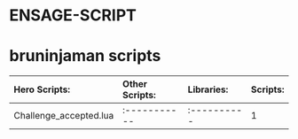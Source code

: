 # ENSAGE-SCRIPT
bruninjaman scripts
==============
Hero Scripts:             | Other Scripts:          | Libraries:     | Scripts:
:-----------              | :-----------            | :----------    | :----------- 
Challenge_accepted.lua    | :-----------            | :----------    |      1            
